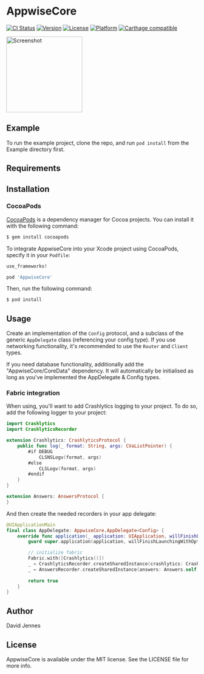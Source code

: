 # AppwiseCore

[![CI Status](http://img.shields.io/travis/djbe/AppwiseCore.svg?style=flat)](https://travis-ci.org/djbe/AppwiseCore)
[![Version](https://img.shields.io/cocoapods/v/AppwiseCore.svg?style=flat)](https://cocoapods.org/pods/AppwiseCore)
[![License](https://img.shields.io/cocoapods/l/AppwiseCore.svg?style=flat)](https://cocoapods.org/pods/AppwiseCore)
[![Platform](https://img.shields.io/cocoapods/p/AppwiseCore.svg?style=flat)](https://cocoapods.org/pods/AppwiseCore)
[![Carthage compatible](https://img.shields.io/badge/Carthage-compatible-4BC51D.svg?style=flat)](https://github.com/Carthage/Carthage)

<a href="https://placehold.it/400?text=Screen+shot"><img width=200 height=200 src="https://placehold.it/400?text=Screen+shot" alt="Screenshot" /></a>


## Example

To run the example project, clone the repo, and run `pod install` from the Example directory first.


## Requirements


## Installation

### CocoaPods

[CocoaPods](http://cocoapods.org) is a dependency manager for Cocoa projects. You can install it with the following command:

```bash
$ gem install cocoapods
```

To integrate AppwiseCore into your Xcode project using CocoaPods, specify it in your `Podfile`:

```ruby
use_frameworks!

pod 'AppwiseCore'
```

Then, run the following command:

```bash
$ pod install
```


## Usage

Create an implementation of the `Config` protocol, and a subclass of the generic `AppDelegate` class (referencing your config type). If you use networking functionality, it's recommended to use the `Router` and `Client` types.

If you need database functionality, additionally add the "AppwiseCore/CoreData" dependency. It will automatically be initialised as long as you've implemented the AppDelegate & Config types.

### Fabric integration

When using, you'll want to add Crashlytics logging to your project. To do so, add the following logger to your project:

```swift
import Crashlytics
import CrashlyticsRecorder

extension Crashlytics: CrashlyticsProtocol {
	public func log(_ format: String, args: CVaListPointer) {
		#if DEBUG
			CLSNSLogv(format, args)
		#else
			CLSLogv(format, args)
		#endif
	}
}

extension Answers: AnswersProtocol {
}
```

And then create the needed recorders in your app delegate:

```swift
@UIApplicationMain
final class AppDelegate: AppwiseCore.AppDelegate<Config> {
	override func application(_ application: UIApplication, willFinishLaunchingWithOptions launchOptions: [UIApplicationLaunchOptionsKey : Any]? = nil) -> Bool {
		guard super.application(application, willFinishLaunchingWithOptions: launchOptions) else { return false }

		// initialize fabric
		Fabric.with([Crashlytics()])
		_ = CrashlyticsRecorder.createSharedInstance(crashlytics: Crashlytics.sharedInstance())
		_ = AnswersRecorder.createSharedInstance(answers: Answers.self)
		
		return true
	}
}
```

## Author

David Jennes


## License

AppwiseCore is available under the MIT license. See the LICENSE file for more info.
